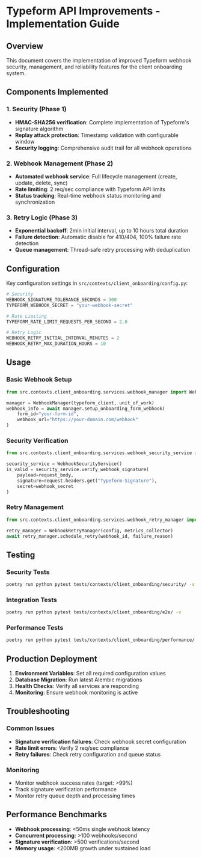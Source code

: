# Typeform API Improvements - Implementation Guide

## Overview

This document covers the implementation of improved Typeform webhook security, management, and reliability features for the client onboarding system.

## Components Implemented

### 1. Security (Phase 1)
- **HMAC-SHA256 verification**: Complete implementation of Typeform's signature algorithm
- **Replay attack protection**: Timestamp validation with configurable window
- **Security logging**: Comprehensive audit trail for all webhook operations

### 2. Webhook Management (Phase 2) 
- **Automated webhook service**: Full lifecycle management (create, update, delete, sync)
- **Rate limiting**: 2 req/sec compliance with Typeform API limits
- **Status tracking**: Real-time webhook status monitoring and synchronization

### 3. Retry Logic (Phase 3)
- **Exponential backoff**: 2min initial interval, up to 10 hours total duration
- **Failure detection**: Automatic disable for 410/404, 100% failure rate detection
- **Queue management**: Thread-safe retry processing with deduplication

## Configuration

Key configuration settings in `src/contexts/client_onboarding/config.py`:

```python
# Security
WEBHOOK_SIGNATURE_TOLERANCE_SECONDS = 300
TYPEFORM_WEBHOOK_SECRET = "your-webhook-secret"

# Rate Limiting  
TYPEFORM_RATE_LIMIT_REQUESTS_PER_SECOND = 2.0

# Retry Logic
WEBHOOK_RETRY_INITIAL_INTERVAL_MINUTES = 2
WEBHOOK_RETRY_MAX_DURATION_HOURS = 10
```

## Usage

### Basic Webhook Setup
```python
from src.contexts.client_onboarding.services.webhook_manager import WebhookManager

manager = WebhookManager(typeform_client, unit_of_work)
webhook_info = await manager.setup_onboarding_form_webhook(
    form_id="your-form-id",
    webhook_url="https://your-domain.com/webhook"
)
```

### Security Verification
```python
from src.contexts.client_onboarding.services.webhook_security_service import WebhookSecurityService

security_service = WebhookSecurityService()
is_valid = security_service.verify_webhook_signature(
    payload=request_body,
    signature=request.headers.get("Typeform-Signature"),
    secret=webhook_secret
)
```

### Retry Management
```python
from src.contexts.client_onboarding.services.webhook_retry_manager import WebhookRetryManager

retry_manager = WebhookRetryManager(config, metrics_collector)
await retry_manager.schedule_retry(webhook_id, failure_reason)
```

## Testing

### Security Tests
```bash
poetry run python pytest tests/contexts/client_onboarding/security/ -v
```

### Integration Tests  
```bash
poetry run python pytest tests/contexts/client_onboarding/e2e/ -v
```

### Performance Tests
```bash
poetry run python pytest tests/contexts/client_onboarding/performance/ -v
```

## Production Deployment

1. **Environment Variables**: Set all required configuration values
2. **Database Migration**: Run latest Alembic migrations
3. **Health Checks**: Verify all services are responding
4. **Monitoring**: Ensure webhook monitoring is active

## Troubleshooting

### Common Issues
- **Signature verification failures**: Check webhook secret configuration
- **Rate limit errors**: Verify 2 req/sec compliance
- **Retry failures**: Check retry configuration and queue status

### Monitoring
- Monitor webhook success rates (target: >99%)
- Track signature verification performance 
- Monitor retry queue depth and processing times

## Performance Benchmarks

- **Webhook processing**: <50ms single webhook latency
- **Concurrent processing**: >100 webhooks/second
- **Signature verification**: >500 verifications/second
- **Memory usage**: <200MB growth under sustained load